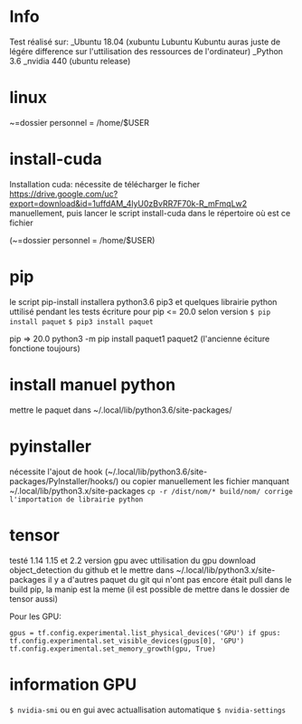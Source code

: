 # Info
Test réalisé sur:
_Ubuntu 18.04 (xubuntu Lubuntu Kubuntu auras juste de légére difference sur l'uttilisation des ressources de l'ordinateur)
_Python 3.6
_nvidia 440 (ubuntu release)

# linux
~=dossier personnel = /home/$USER

# install-cuda
Installation cuda:
nécessite de télécharger le ficher https://drive.google.com/uc?export=download&id=1uffdAM_4lyU0zBvRR7F70k-R_mFmqLw2  manuellement, puis lancer le script install-cuda dans le répertoire où est ce fichier

(~=dossier personnel = /home/$USER)
# pip
le script pip-install installera python3.6 pip3 et quelques librairie python uttilisé pendant les tests
écriture pour pip <= 20.0 
selon version
`$ pip install paquet`
`$ pip3 install paquet` 

pip => 20.0
python3 -m pip install paquet1 paquet2 
(l'ancienne éciture fonctione toujours)
# install manuel python
mettre le paquet dans ~/.local/lib/python3.6/site-packages/
# pyinstaller 
nécessite l'ajout de hook (~/.local/lib/python3.6/site-packages/PyInstaller/hooks/) ou copier manuellement les fichier manquant ~/.local/lib/python3.x/site-packages
`cp -r /dist/nom/* build/nom/ corrige l'importation de librairie python`
# tensor
testé 1.14 1.15 et 2.2 version gpu avec uttilisation du gpu
download object_detection du github et le mettre dans ~/.local/lib/python3.x/site-packages 
il y a d'autres paquet du git qui n'ont pas encore était pull dans le build pip,
la manip est la meme (il est possible de mettre dans le dossier de tensor aussi)

Pour les GPU: 

`gpus = tf.config.experimental.list_physical_devices('GPU')
if gpus:
      tf.config.experimental.set_visible_devices(gpus[0], 'GPU')
      tf.config.experimental.set_memory_growth(gpu, True)`


# information GPU
`$ nvidia-smi` ou en gui avec actuallisation automatique `$ nvidia-settings`
